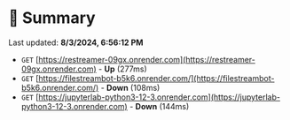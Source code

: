 # 📖 Summary
Last updated: **8/3/2024, 6:56:12 PM**

- `GET` [https://restreamer-09gx.onrender.com](https://restreamer-09gx.onrender.com) - **Up** (277ms)
- `GET` [https://filestreambot-b5k6.onrender.com/](https://filestreambot-b5k6.onrender.com/) - **Down** (108ms)
- `GET` [https://jupyterlab-python3-12-3.onrender.com](https://jupyterlab-python3-12-3.onrender.com) - **Down** (144ms)
